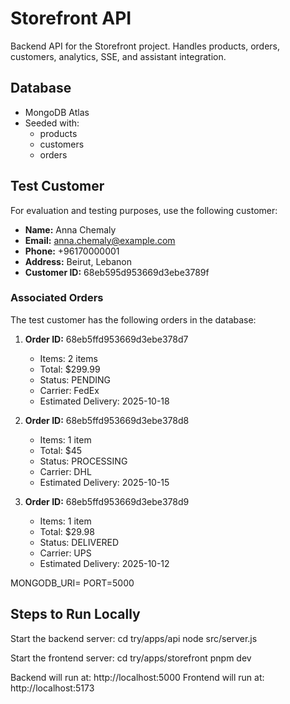 # Storefront API

Backend API for the Storefront project. Handles products, orders, customers, analytics, SSE, and  assistant integration.


## Database

- MongoDB Atlas
- Seeded with:
  - products
  - customers
  - orders

## Test Customer

For evaluation and testing purposes, use the following customer:

- **Name:** Anna Chemaly  
- **Email:** anna.chemaly@example.com  
- **Phone:** +96170000001  
- **Address:** Beirut, Lebanon  
- **Customer ID:** 68eb595d953669d3ebe3789f  

### Associated Orders

The test customer has the following orders in the database:

1. **Order ID:** 68eb5ffd953669d3ebe378d7  
   - Items: 2 items  
   - Total: $299.99  
   - Status: PENDING  
   - Carrier: FedEx  
   - Estimated Delivery: 2025-10-18  

2. **Order ID:** 68eb5ffd953669d3ebe378d8  
   - Items: 1 item  
   - Total: $45  
   - Status: PROCESSING  
   - Carrier: DHL  
   - Estimated Delivery: 2025-10-15  

3. **Order ID:** 68eb5ffd953669d3ebe378d9  
   - Items: 1 item  
   - Total: $29.98  
   - Status: DELIVERED  
   - Carrier: UPS  
   - Estimated Delivery: 2025-10-12


MONGODB_URI=<your MongoDB Atlas URI>
PORT=5000

## Steps to Run Locally

Start the backend server:
cd try/apps/api
node src/server.js

Start the frontend server: 
cd try/apps/storefront
pnpm dev

Backend will run at: http://localhost:5000
Frontend will run at: http://localhost:5173
